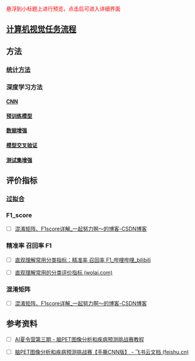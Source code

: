 <font color="red">悬浮到小标题上进行预览，点击后可进入详细界面</font>

## [计算机视觉任务流程](计算机视觉任务流程.md)

## 方法
### [统计方法](统计方法.md)
### 深度学习方法

#### [CNN](CNN.md)
#### [预训练模型](预训练模型.md)
#### [数据增强](数据增强.md)

#### [模型交叉验证](模型交叉验证.md)

#### [测试集增强](测试集增强.md)

## 评价指标

### [过拟合](过拟合.md)

### F1_score

- [ ] [混淆矩阵、F1score详解_一起努力啊～的博客-CSDN博客](https://blog.csdn.net/m0_68165821/article/details/132261322)

### 精准率 召回率 F1

- [ ] [直观理解常用分类指标：精准率 召回率 F1_哔哩哔哩_bilibili](https://www.bilibili.com/video/BV1Rc411c7US/?spm_id_from=888.80997.embed_other.whitelist&vd_source=2fd7a12ad944b39c2263c1c7342c4723)

- [ ] [直观理解常用的分类评价指标 (wolai.com)](https://www.wolai.com/stupidccl/kdRW2EwWtJ4qN3MnTjgKCR)

### 混淆矩阵

- [ ] [混淆矩阵、F1score详解_一起努力啊～的博客-CSDN博客](https://blog.csdn.net/m0_68165821/article/details/132261322)

## 参考资料

- [ ] [AI夏令营第三期 - 脑PET图像分析和疾病预测挑战赛教程 ](https://datawhaler.feishu.cn/docx/K6RndJlW5ocYfZxJ02ucGIwmnqd)
- [ ] [‌‬﻿‍⁣‬​⁡⁣‬⁣⁢⁢‍⁣⁤​﻿​⁤​﻿⁢⁤‬‌​‬﻿‌﻿⁢⁤⁣⁣​‌​‍‍⁤‌⁢⁢‌﻿⁣脑PET图像分析和疾病预测挑战赛【手撕CNN版】 - 飞书云文档 (feishu.cn)](https://n10kamuuf4d.feishu.cn/docx/KFWxdFqKBoAMurxAP1McTin4nie)

